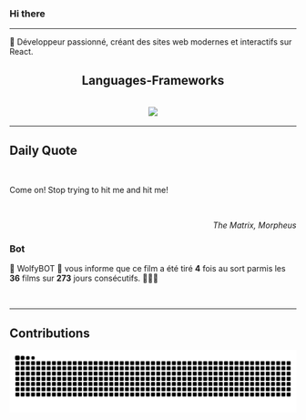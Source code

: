 ### Hi there
<hr/>
<p>
 🚀 Développeur passionné, créant des sites web modernes et interactifs sur React.
</p>
<h2 align="center">
 Languages-Frameworks
</h2>
<br/>
<div align="center">
 <a href="https://skillicons.dev">
  <img src="https://skillicons.dev/icons?i=react,nextjs,aws,docker,mongodb,python,express,django,html,css,tailwind,javascript,ts,nodejs,github"/>
 </a>
</div>
<hr/>
<div>
 <h2>
  Daily Quote
 </h2>
 <br/>
 <div>
  <p id="quote">
   Come on! Stop trying to hit me and hit me!
  </p>
 </div>
 <br/>
 <div align="right">
  <p id="movie" style="text-align: right; font-style: italic;">
   The Matrix, Morpheus
  </p>
 </div>
 <div>
  <h3>
   Bot
  </h3>
  <p id="bot">
   🤖 WolfyBOT 🤖 vous informe que ce film a été tiré <b>4</b> fois au sort parmis les <b>36</b> films sur <b>273</b> jours consécutifs. 🎲🎲🎲
  </p>
 </div>
 <br/>
</div>
<hr/>
<div>
 <h2>
  Contributions
 </h2>
 <img alt="snake gif" src="https://github.com/Loupthevenin/Loupthevenin/blob/output/github-contribution-grid-snake-dark.svg"/>
</div>
